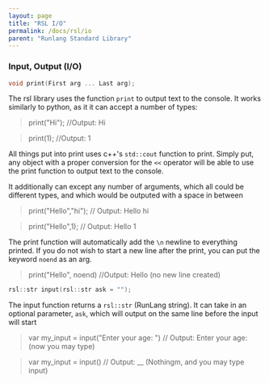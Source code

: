 ```yaml
---
layout: page
title: "RSL I/O"
permalink: /docs/rsl/io
parent: "Runlang Standard Library"
---
```

<h3 id = "rsl_io">Input, Output (I/O)</h3>

```cpp
void print(First arg ... Last arg);
```        
The rsl library uses the function `print` to output text to the console. It works similarly to python, as it it can accept a number of types:
> print("Hi"); //Output: Hi

> print(1); //Output: 1

All things put into print uses c++'s `std::cout` function to print. Simply put, any object with a proper conversion for the `<<` operator will be able to use the print function to output text to the console.

It additionally can except any number of arguments, which all could be different types, and which would be outputed with a space in between
>print("Hello","hi");  // Output: Hello hi

>print("Hello",1); // Output: Hello 1

The print function will automatically add the `\n` newline to everything printed. If you do not wish to start a new line after the print, you can put the keyword `noend` as an arg.
> print("Hello", noend) //Output: Hello (no new line created)

```cpp
rsl::str input(rsl::str ask = "");
```
The input function returns a `rsl::str` (RunLang string). It can take in an optional parameter, `ask`, which will output on the same line before the input will start
> var my_input = input("Enter your age: ") // Output: Enter your age: (now you may type)

> var my_input = input() // Output: __ (Nothingm, and you may type input)